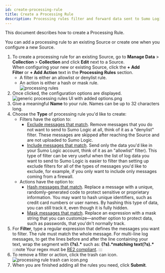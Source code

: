 ```yaml
---
id: create-processing-rule
title: Create a Processing Rule
description: Processing rules filter and forward data sent to Sumo Logic from a Source.
---
```


This document describes how to create a Processing Rule.

You can add a processing rule to an existing Source or create one when you configure a new Source.

1. To create a processing rule for an existing Source, go to **Manage Data** > **Collection** > **Collection** and click **Edit** next to a Source. When configuring your new or existing Source, click the **\+ Add Filter** or **\+ Add** **Action** text in the **Processing Rules** section.
   * A filter is either an allowlist or denylist rule.
   * An action is either a hash or mask rule.<br/>![processing rules](/img/collector/processing-rules/create-a-processing-rule/processing-rules.png)
1. Once clicked, the configuration options are displayed.<br/> ![generic processing rules UI with added options.png](/img/collector/processing-rules/create-a-processing-rule/generic_processing_rules_UI_with_added_options.png)
1. Give a meaningful **Name** to your rule. Names can be up to 32 characters long.
1. Choose the **Type** of processing rule you'd like to create:
    * Filters have the option to:
        * [Exclude messages that match](include-and-exclude-rules.md). Remove messages that you do not want to send to Sumo Logic at all, think of it as a "denylist" filter. These messages are skipped after reaching the Source and are not uploaded to Sumo Logic.
        * [Include messages that match](include-and-exclude-rules.md). Send only the data you'd like in your Sumo Logic account, think of it as an "allowlist" filter). This type of filter can be very useful when the list of log data you want to send to Sumo Logic is easier to filter than setting up exclude filters for all of the types of messages you'd like to exclude, for example, if you only want to include only messages coming from a firewall.
    * Actions have the option to:
        * [Hash messages that match](hash-rules.md). Replace a message with a unique, randomly-generated code to protect sensitive or proprietary information. You may want to hash unique identifiers, such as credit card numbers or user names. By hashing this type of data, you can still track it, even though it is fully hidden.
        * [Mask messages that match](mask-rules.md). Replace an expression with a mask string that you can customize—another option to protect data, such as passwords, that you'dn't normally track.
1. For **Filter**, type a regular expression that defines the messages you want to filter. The rule must match the whole message.
    For multi-line log messages, to get the lines before and after the line containing your text, wrap the segment with **(?s).\*** such as: **(?s).\*matching text(?s).\***
     :::note
     Your regex must be [RE2 compliant](https://github.com/google/re2/wiki/Syntax).
     :::
1. To remove a filter or action, click the trash can icon.<br/>  ![processing rule trash can icon.png](/img/collector/processing-rules/create-a-processing-rule/trashcan-icon.png)
1. When you are finished adding all the rules you need, click **Submit**.
